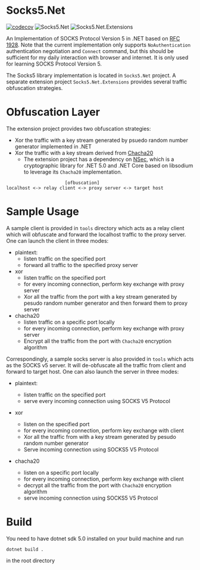 # Socks5.Net
[![codecov](https://codecov.io/gh/hugozys/socks5.net/branch/master/graph/badge.svg?token=9NMY63UNFM)](https://codecov.io/gh/hugozys/socks5.net)
![Socks5.Net](https://img.shields.io/nuget/v/Socks5.Net?label=Sock5.Net&style=flat-square)
![Socks5.Net.Extensions](https://img.shields.io/nuget/v/Socks5.Net.Extensions?label=Socks5.Net.Extensions&style=flat-square)

An Implementation of SOCKS Protocol Version 5 in .NET based on [RFC 1928](https://datatracker.ietf.org/doc/html/rfc1928). Note that the current implementation only supports `NoAuthentication` authentication negotiation and `Connect` command, but this should be sufficient for my daily interaction with browser and internet. It is only used for learning SOCKS Protocol Version 5.

The Socks5 library implementation is located in `Socks5.Net` project. A separate extension project `Socks5.Net.Extensions` provides several traffic obfuscation strategies.

# Obfuscation Layer
The extension project provides two obfuscation strategies:
- Xor the traffic with a key stream generated by psuedo random number generator implemented in .NET
- Xor the traffic with a key stream derived from [Chacha20](https://datatracker.ietf.org/doc/html/rfc8439)
    - The extension project has a dependency on [NSec](https://github.com/ektrah/nsec), which is a cryptographic library for .NET 5.0 and .NET Core based on libsodium to leverage its `Chacha20` implementation.
```
                      [ofbuscation]
localhost <-> relay client <-> proxy server <-> target host 
```

# Sample Usage

A sample client is provided in `tools` directory which acts as a relay client which will obfuscate and forward the localhost traffic to the proxy server. One can launch the client in three modes:
- plaintext:
  - listen traffic on the specified port
  - forward all traffic to the specified proxy server
- xor
  - listen traffic on the specified port
  - for every incoming connection, perform key exchange with proxy server
  - Xor all the traffic from the port with a key stream generated by pesudo random number generator and then forward them to proxy server
- chacha20
  - listen traffic on a specific port locally
  - for every incoming connection, perform key exchange with proxy server
  - Encrypt all the traffic from the port with `Chacha20` encryption algorithm 

Correspondingly, a sample socks server is also provided in `tools` which acts as the SOCKS v5 server. It will de-obfuscate all the traffic from client and forward to target host. One can also launch the server in three modes:
- plaintext:
  - listen traffic on the specified port
  - serve every incoming connection using SOCKS V5 Protocol
- xor
  - listen on the specified port
  - for every incoming connection, perform key exchange with client
  - Xor all the traffic from with a key stream generated by pesudo random number generator
  - Serve incoming connection using SOCKS5 V5 Protocol

- chacha20
  - listen on a specific port locally
  - for every incoming connection, perform key exchange with client
  - decrypt all the traffic from the port with `Chacha20` encryption algorithm 
  - serve incoming connection using SOCKS5 V5 Protocol
# Build
You need to have dotnet sdk 5.0 installed on your build machine and run

`dotnet build .` 

in the root directory
